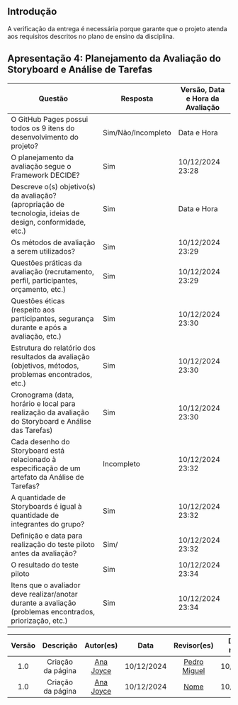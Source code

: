 ## Introdução

A verificação da entrega é necessária porque garante que o projeto atenda aos requisitos descritos no plano de ensino da disciplina.

## Apresentação 4: Planejamento da Avaliação do Storyboard e Análise de Tarefas

| Questão                                                                                                        | Resposta     | Versão, Data e Hora da Avaliação |
| -------------------------------------------------------------------------------------------------------------- | ------------ | --------------------------------- |
| O GitHub Pages possui todos os 9 itens do desenvolvimento do projeto?                                          | Sim/Não/Incompleto | Data e Hora                     |
| O planejamento da avaliação segue o Framework DECIDE?                                                          | Sim | 10/12/2024 23:28                    |
| Descreve o(s) objetivo(s) da avaliação? (apropriação de tecnologia, ideias de design, conformidade, etc.)      | Sim | Data e Hora                     |
| Os métodos de avaliação a serem utilizados?                                                                    | Sim | 10/12/2024 23:29                                     |
| Questões práticas da avaliação (recrutamento, perfil, participantes, orçamento, etc.)                          | Sim | 10/12/2024 23:29                                 |
| Questões éticas (respeito aos participantes, segurança durante e após a avaliação, etc.)                       | Sim | 10/12/2024 23:30                                         |
| Estrutura do relatório dos resultados da avaliação (objetivos, métodos, problemas encontrados, etc.)           | Sim | 10/12/2024 23:30                                      |
| Cronograma (data, horário e local para realização da avaliação do Storyboard e Análise das Tarefas)            | Sim | 10/12/2024 23:30                                      |
| Cada desenho do Storyboard está relacionado à especificação de um artefato da Análise de Tarefas?              | Incompleto | 10/12/2024 23:32                                       |
| A quantidade de Storyboards é igual à quantidade de integrantes do grupo?                                      | Sim | 10/12/2024 23:32                                       |
| Definição e data para realização do teste piloto antes da avaliação?                                           | Sim/ | 10/12/2024 23:32                                         |
| O resultado do teste piloto    | Sim | 10/12/2024 23:34                                    |
| Itens que o avaliador deve realizar/anotar durante a avaliação (problemas encontrados, priorização, etc.)      | Sim | 10/12/2024 23:34                                |

| Versão |                 Descrição                 |                     Autor(es)                     |    Data    |                     Revisor(es)                     | Data de revisão |
| :----: | :--------------------------------------: | :-----------------------------------------------: | :--------: | :-------------------------------------------------: | :-------------: |
|  1.0   |            Criação da página            | [Ana Joyce](https://github.com/anajoyceamorim)     | 10/12/2024 | [Pedro Miguel](https://github.com/pedroMADBR)        |   10/12/2024    |
|  1.0   |            Criação da página            | [Ana Joyce](https://github.com/anajoyceamorim)     | 10/12/2024 | [Nome](https://github.com/)        |   10/12/2024    |
